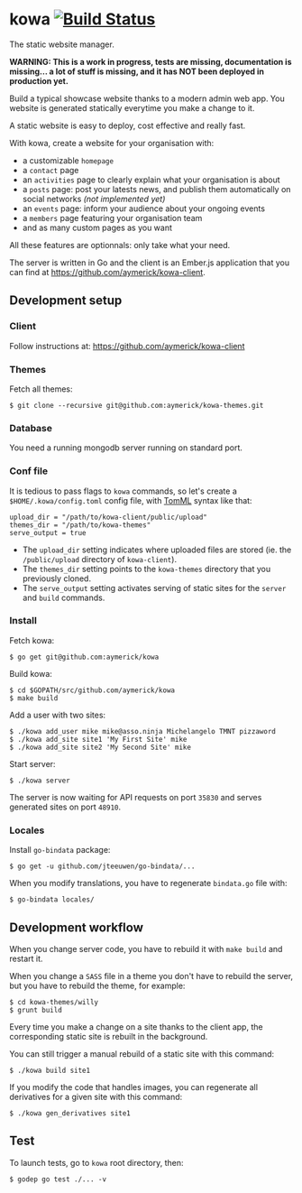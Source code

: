# kowa [![Build Status](https://secure.travis-ci.org/aymerick/kowa.svg?branch=master)](http://travis-ci.org/aymerick/kowa)

The static website manager.

**WARNING: This is a work in progress, tests are missing, documentation is missing... a lot of stuff is missing, and it has NOT been deployed in production yet.**

Build a typical showcase website thanks to a modern admin web app. You website is generated statically everytime you make a change to it.

A static website is easy to deploy, cost effective and really fast.

With kowa, create a website for your organisation with:

  - a customizable `homepage`
  - a `contact` page
  - an `activities` page to clearly explain what your organisation is about
  - a `posts` page: post your latests news, and publish them automatically on social networks *(not implemented yet)*
  - an `events` page: inform your audience about your ongoing events
  - a `members` page featuring your organisation team
  - and as many custom pages as you want

All these features are optionnals: only take what your need.

The server is written in Go and the client is an Ember.js application that you can find at <https://github.com/aymerick/kowa-client>.


## Development setup

### Client

Follow instructions at: <https://github.com/aymerick/kowa-client>


### Themes

Fetch all themes:

    $ git clone --recursive git@github.com:aymerick/kowa-themes.git


### Database

You need a running mongodb server running on standard port.


### Conf file

It is tedious to pass flags to `kowa` commands, so let's create a `$HOME/.kowa/config.toml` config file, with [TomML](https://github.com/toml-lang/toml) syntax like that:

    upload_dir = "/path/to/kowa-client/public/upload"
    themes_dir = "/path/to/kowa-themes"
    serve_output = true

  - The `upload_dir` setting indicates where uploaded files are stored (ie. the `/public/upload` directory of `kowa-client`).
  - The `themes_dir` setting points to the `kowa-themes` directory that you previously cloned.
  - The `serve_output` setting activates serving of static sites for the `server` and `build` commands.


### Install

Fetch kowa:

    $ go get git@github.com:aymerick/kowa

Build kowa:

    $ cd $GOPATH/src/github.com/aymerick/kowa
    $ make build

Add a user with two sites:

    $ ./kowa add_user mike mike@asso.ninja Michelangelo TMNT pizzaword
    $ ./kowa add_site site1 'My First Site' mike
    $ ./kowa add_site site2 'My Second Site' mike

Start server:

    $ ./kowa server

The server is now waiting for API requests on port `35830` and serves generated sites on port `48910`.


### Locales

Install `go-bindata` package:

    $ go get -u github.com/jteeuwen/go-bindata/...

When you modify translations, you have to regenerate `bindata.go` file with:

    $ go-bindata locales/


## Development workflow

When you change server code, you have to rebuild it with `make build` and restart it.

When you change a `SASS` file in a theme you don't have to rebuild the server, but you have to rebuild the theme, for example:

    $ cd kowa-themes/willy
    $ grunt build

Every time you make a change on a site thanks to the client app, the corresponding static site is rebuilt in the background.

You can still trigger a manual rebuild of a static site with this command:

    $ ./kowa build site1

If you modify the code that handles images, you can regenerate all derivatives for a given site with this command:

    $ ./kowa gen_derivatives site1


## Test

To launch tests, go to `kowa` root directory, then:

    $ godep go test ./... -v
